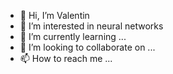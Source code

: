- 👋 Hi, I’m Valentin
- 👀 I’m interested in neural networks
- 🌱 I’m currently learning ...
- 💞️ I’m looking to collaborate on ...
- 📫 How to reach me ...

<!---
a77cascade/a77cascade is a ✨ special ✨ repository because its `README.md` (this file) appears on your GitHub profile.
You can click the Preview link to take a look at your changes.
--->
